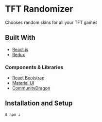 # TFT Randomizer

Chooses random skins for all your TFT games

## Built With

- [React.js](https://reactjs.org/)
- [Redux](https://redux.js.org/)

### Components & Libraries

- [React Bootstrap](https://react-bootstrap.github.io/)
- [Material UI](https://mui.com/)
- [CommunityDragon](https://www.communitydragon.org/)

## Installation and Setup

```
$ npm i
```
